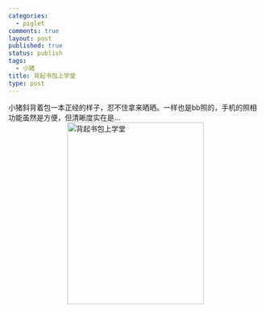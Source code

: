 ```yaml
--- 
categories: 
  - piglet
comments: true
layout: post
published: true
status: publish
tags: 
  - 小猪
title: 背起书包上学堂
type: post
---
```

小猪斜背着包一本正经的样子，忍不住拿来晒晒。一样也是bb照的，手机的照相功能虽然是方便，但清晰度实在是...  <br><img style="width: 271px; display: block; float: none; margin-left: auto; margin-right: auto" title="背起书包上学堂" alt="背起书包上学堂" src="https://kgygka.bay.livefilestore.com/y1pu5L9S0P0-6nAYS9t1sgo7ffbmmQjewk2Rp3Hj1-cVXOkol-TvMBv2p84HnGu3d1sw-nIiiVBT9or475Hb2qIHwajYbfPLjL0/IMG00521.jpg/" width="271" height="361">
